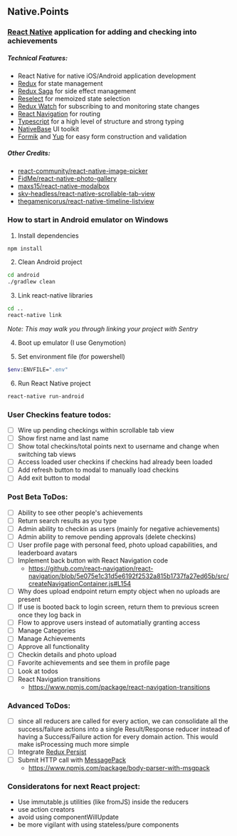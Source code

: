 ## Native.Points
### [React Native](https://facebook.github.io/react-native/) application for adding and checking into achievements

##### Technical Features:
* React Native for native iOS/Android application development
* [Redux](https://redux.js.org/) for state management
* [Redux Saga](https://redux-saga.js.org/) for side effect management
* [Reselect](https://github.com/reduxjs/reselect) for memoized state selection
* [Redux Watch](https://github.com/jprichardson/redux-watch) for subscribing to and monitoring state changes
* [React Navigation](https://github.com/react-navigation/react-navigation) for routing 
* [Typescript](https://www.typescriptlang.org/) for a high level of structure and strong typing
* [NativeBase](https://github.com/GeekyAnts/NativeBase) UI toolkit
* [Formik](https://github.com/jaredpalmer/formik) and [Yup](https://github.com/jquense/yup) for easy form construction and validation

##### Other Credits:
* [react-community/react-native-image-picker](https://github.com/react-community/react-native-image-picker)
* [FidMe/react-native-photo-gallery](https://github.com/FidMe/react-native-photo-gallery)
* [maxs15/react-native-modalbox](https://github.com/maxs15/react-native-modalbox)
* [skv-headless/react-native-scrollable-tab-view](https://github.com/skv-headless/react-native-scrollable-tab-view)
* [thegamenicorus/react-native-timeline-listview](https://github.com/thegamenicorus/react-native-timeline-listview0)

### How to start in Android emulator on Windows
1. Install dependencies
```bash
npm install
```
2. Clean Android project
```bash
cd android
./gradlew clean
```
3. Link react-native libraries
```bash
cd ..
react-native link
```
_Note: This may walk you through linking your project with Sentry_

4. Boot up emulator (I use Genymotion)

5. Set environment file (for powershell)
```bash
$env:ENVFILE=".env"
```

6. Run React Native project
```bash
react-native run-android
```
### User Checkins feature todos:
- [ ] Wire up pending checkings within scrollable tab view
- [ ] Show first name and last name
- [ ] Show total checkins/total points next to username and change when switching tab views
- [ ] Access loaded user checkins if checkins had already been loaded
- [ ] Add refresh button to modal to manually load checkins
- [ ] Add exit button to modal

### Post Beta ToDos:
- [ ] Ability to see other people's achievements
- [ ] Return search results as you type
- [ ] Admin ability to checkin as users (mainly for negative achievements)
- [ ] Admin ability to remove pending approvals (delete checkins)
- [ ] User profile page with personal feed, photo upload capabilities, and leaderboard avatars
- [ ] Implement back button with React Navigation code
    - https://github.com/react-navigation/react-navigation/blob/5e075e1c31d5e6192f2532a815b1737fa27ed65b/src/createNavigationContainer.js#L154
- [ ] Why does upload endpoint return empty object when no uploads are present
- [ ] If use is booted back to login screen, return them to previous screen once they log back in
- [ ] Flow to approve users instead of automatially granting access
- [ ] Manage Categories
- [ ] Manage Achievements
- [ ] Approve all functionality
- [ ] Checkin details and photo upload
- [ ] Favorite achievements and see them in profile page
- [ ] Look at todos
- [ ] React Navigation transitions
    - https://www.npmjs.com/package/react-navigation-transitions

### Advanced ToDos:	
- [ ] since all reducers are called for every action, we can consolidate all the success/failure actions into a single Result/Response reducer instead of having a Success/Failure action for every domain action. This would make isProcessing much more simple
- [ ] Integrate [Redux Persist](https://github.com/rt2zz/redux-persist)	
- [ ] Submit HTTP call with [MessagePack](https://msgpack.org/index.html)	
    - https://www.npmjs.com/package/body-parser-with-msgpack

### Consideratons for next React project:
* Use immutable.js utilities (like fromJS) inside the reducers
* use action creators
* avoid using componentWillUpdate
* be more vigilant with using stateless/pure components
